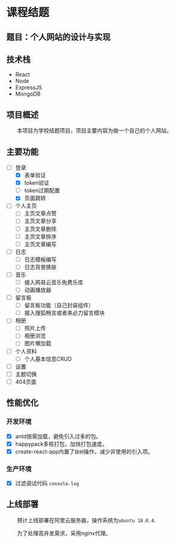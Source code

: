 # 课程结题

## 题目：个人网站的设计与实现

## 技术栈

- React
- Node
- ExpressJS
- MongoDB

## 项目概述

&emsp;&emsp;本项目为学校结题项目，项目主要内容为做一个自己的个人网站。

## 主要功能

-[ ] 登录
    -[x] 表单验证
    -[x] token验证
    -[ ] token过期配置
    -[x] 页面跳转
-[ ] 个人主页
    -[ ] 主页文章点赞
    -[ ] 主页文章分享
    -[ ] 主页文章删除
    -[ ] 主页文章排序
    -[ ] 主页文章编写
-[ ] 日志
    -[ ] 日志模板编写
    -[ ] 日志背景换肤
-[ ] 音乐
    -[ ] 接入网易云音乐免费乐库
    -[ ] 动画播放器
-[ ] 留言板
    -[ ] 留言板功能（自己封装组件）
    -[ ] 接入搜狐畅言或者来必力留言模块
-[ ] 相册
    -[ ] 照片上传
    -[ ] 相册浏览
    -[ ] 图片懒加载
-[ ] 个人资料
    -[ ] 个人基本信息CRUD
-[ ] 设置
-[ ] 主题切换
-[ ] 404页面

## 性能优化

### 开发环境
-[x] antd按需加载，避免引入过多的包。
-[x] happypack多核打包，加快打包速度。
-[x] create-react-app内置了`摇树`操作，减少非使用的引入项。

### 生产环境
-[x] 过滤调试代码 `console.log`


## 上线部署

&emsp;&emsp;预计上线部署在阿里云服务器，操作系统为`ubuntu 18.0.4`.

&emsp;&emsp;为了处理高并发需求，采用nginx代理。



